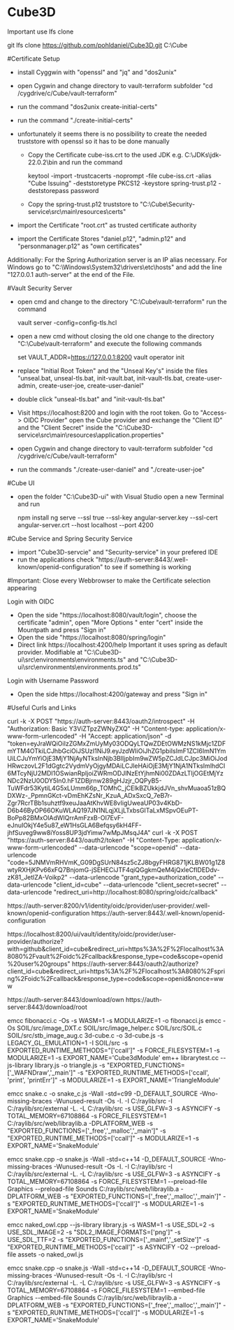 # Cube3D
Important use lfs clone

git lfs clone https://github.com/pohldaniel/Cube3D.git C:\Cube

#Certificate Setup
- install Cyggwin with "openssl" and "jq" and "dos2unix"
- open Cygwin and change directory to vault-terraform subfolder "cd /cygdrive/c/Cube/vault-terraform"
- run the command "dos2unix create-initial-certs"
- run the command "./create-initial-certs"
- unfortunately it seems there is no possibility to create the needed truststore with openssl so it has to be done manually 
  * Copy the Certificate cube-iss.crt to the used JDK e.g. C:\JDKs\jdk-22.0.2\bin and run the command
  
    keytool -import -trustcacerts -noprompt -file cube-iss.crt -alias "Cube Issuing" -deststoretype PKCS12 -keystore spring-trust.p12 -deststorepass password
	
  * Copy the spring-trust.p12 truststore to "C:\Cube\Security-service\src\main\resources\certs"

- import the Certificate "root.crt" as trusted certificate authority
- import the Certificate Stores "daniel.p12", "admin.p12" and "personmanager.p12" as "own certificates"

Additionally: For the Spring Authorization server is an IP alias necessary. For Windows go to "C:\Windows\System32\drivers\etc\hosts" and add the line "127.0.0.1 auth-server"
at the end of the File.

#Vault Security Server
- open cmd and change to the directory "C:\Cube\vault-terraform" run the command
  
  vault server -config=config-tls.hcl
  
- open a new cmd without closing the old one change to the directory "C:\Cube\vault-terraform" and execute the following commands

  set VAULT_ADDR=https://127.0.0.1:8200
  vault operator init
  
- replace "Initial Root Token" and the "Unseal Key's" inside the files "unseal.bat, unseal-tls.bat, init-vault.bat, init-vault-tls.bat, create-user-admin, create-user-joe, create-user-daniel"
- double click "unseal-tls.bat" and "init-vault-tls.bat"
- Visit https://localhost:8200 and login with the root token. Go to "Access-> OIDC Provider" open the Cube provider and exchange the "Client ID" and the "Client Secret"
  inside the "C:\Cube3D-service\src\main\resources\application.properties"
- open Cygwin and change directory to vault-terraform subfolder "cd /cygdrive/c/Cube/vault-terraform"
- run the commands "./create-user-daniel" and "./create-user-joe"

#Cube UI
- open the folder "C:\Cube3D-ui" with Visual Studio open a new Terminal and run

  npm install
  ng serve --ssl true --ssl-key angular-server.key --ssl-cert angular-server.crt --host localhost --port 4200
  
#Cube Service and Spring Security Service
- import "Cube3D-servcie" and "Security-service" in your prefered IDE
- run the applications check "https://auth-server:8443/.well-known/openid-configuration" to see if something is working

#Important: Close every Webbrowser to make the Certificate selection appearing

Login with OIDC
- Open the side "https://localhost:8080/vault/login", choose the certificate "admin", open "More Options " enter "cert" inside the Mountpath and press "Sign in"
- Open the side "https://localhost:8080/spring/login"
- Direct link https://localhost:4200/help Important it uses spring as default provider. Modifiable at "C:\Cube3D-ui\src\environments\environments.ts" and "C:\Cube3D-ui\src\environments\environments.prod.ts"

Login with Username Password
- Open the side https://localhost:4200/gateway and press "Sign in"

#Useful Curls and Links


curl -k -X POST "https://auth-server:8443/oauth2/introspect" -H "Authorization: Basic Y3ViZTpzZWNyZXQ" -H "Content-type: application/x-www-form-urlencoded" -H "Accept: application/json" -d "token=eyJraWQiOiIzZGMxZmUyMy03ODQyLTQwZDEtOWMzNS1kMjc1ZDFmYTM4OTkiLCJhbGciOiJSUzI1NiJ9.eyJzdWIiOiJhZG1pbiIsImF1ZCI6ImN1YmUiLCJuYmYiOjE3MjY1NjAyNTksInNjb3BlIjpbIm9wZW5pZCJdLCJpc3MiOiJodHRwczovL2F1dGgtc2VydmVyOjgyMDAiLCJleHAiOjE3MjY1NjA1NTksImlhdCI6MTcyNjU2MDI1OSwianRpIjoiZWRmODJlNzEtYjhmNi00ZDAzLTljOGEtMjYzNDc2NzU0ODY5In0.hF1ZDBjrnw289gHJzjr_OQPyB5-TuWFdr53KytiL4G5xLUmm66p_TOMhC_jCElkBZUkkjdJVn_shvMuaoa51zBQDXWz-_PpmnGKct-vDmEhKZsNr_KzuA_ADxSxcQ_7eB7r-Zgr7RcrTBb1suhztf9xeuJaaAtKhvWE8vIigUweaUP03v4KbD-D6b46ByOP66OKuWLAQ197JN1NLqjXLjLTxbsGITaLxMSpvOEuPT-BoPp82BMxOlAdWIQrrAmFzxB-OI7EvF-eJnuIOkjY4e5u87_eW1HsGLA6Befqsy6kH4FF-jhfSuveg9ww8iYoss8UP3jdYimw7wMpJMsqJ4A"
curl -k -X POST "https://auth-server:8443/oauth2/token" -H "Content-Type: application/x-www-form-urlencoded" --data-urlencode "scope=openid" --data-urlencode "code=5JNMVmRHVmK_G09DgSUrN84sz5cZJ8bgyFHRG871jKLBW01g1Z8wtyRXHjKPv66xFQ7BnjomG-jSEHECiJTF4qiQGgkmQeM4jQxleCfIDEDdv-zK81_JetlZA-Voikp2" --data-urlencode "grant_type=authorization_code" --data-urlencode "client_id=cube" --data-urlencode "client_secret=secret" --data-urlencode "redirect_uri=http://localhost:8080/spring/oidc/callback"  

https://auth-server:8200/v1/identity/oidc/provider/user-provider/.well-known/openid-configuration
https://auth-server:8443/.well-known/openid-configuration

https://localhost:8200/ui/vault/identity/oidc/provider/user-provider/authorize?with=github&client_id=cube&redirect_uri=https%3A%2F%2Flocalhost%3A8080%2Fvault%2Foidc%2Fcallback&response_type=code&scope=openid%20user%20groups"
https://auth-server:8443/oauth2/authorize?client_id=cube&redirect_uri=https%3A%2F%2Flocalhost%3A8080%2Fspring%2Foidc%2Fcallback&response_type=code&scope=openid&nonce=www

https://auth-server:8443/download/own
https://auth-server:8443/download/root


emcc fibonacci.c -Os -s WASM=1 -s MODULARIZE=1 -o fibonacci.js
emcc -Os SOIL/src/image_DXT.c SOIL/src/image_helper.c SOIL/src/SOIL.c SOIL/src/stb_image_aug.c 3d-cube.c -o 3d-cube.js -s LEGACY_GL_EMULATION=1 -I SOIL/src -s EXPORTED_RUNTIME_METHODS="['ccall']" -s FORCE_FILESYSTEM=1 -s MODULARIZE=1 -s EXPORT_NAME='Cube3dModule'
em++ librarytest.cc --js-library library.js -o triangle.js -s "EXPORTED_FUNCTIONS=['_WAFNDraw','_main']" -s "EXPORTED_RUNTIME_METHODS=['ccall', 'print', 'printErr']" -s MODULARIZE=1 -s EXPORT_NAME='TriangleModule'


emcc snake.c -o snake_c.js -Wall -std=c99 -D_DEFAULT_SOURCE -Wno-missing-braces -Wunused-result -Os -I. -I C:/raylib/src -I C:/raylib/src/external -L. -L C:/raylib/src -s USE_GLFW=3 -s ASYNCIFY -s TOTAL_MEMORY=67108864 -s FORCE_FILESYSTEM=1 C:/raylib/src/web/libraylib.a -DPLATFORM_WEB -s "EXPORTED_FUNCTIONS=['_free','_malloc','_main']" -s "EXPORTED_RUNTIME_METHODS=['ccall']" -s MODULARIZE=1 -s EXPORT_NAME='SnakeModule'


emcc snake.cpp -o snake.js -Wall -std=c++14 -D_DEFAULT_SOURCE -Wno-missing-braces -Wunused-result -Os -I. -I C:/raylib/src -I C:/raylib/src/external -L. -L C:/raylib/src -s USE_GLFW=3 -s ASYNCIFY -s TOTAL_MEMORY=67108864 -s FORCE_FILESYSTEM=1 --preload-file Graphics --preload-file Sounds C:/raylib/src/web/libraylib.a -DPLATFORM_WEB -s "EXPORTED_FUNCTIONS=['_free','_malloc','_main']" -s "EXPORTED_RUNTIME_METHODS=['ccall']" -s MODULARIZE=1 -s EXPORT_NAME='SnakeModule'


emcc naked_owl.cpp --js-library library.js -s WASM=1 -s USE_SDL=2 -s USE_SDL_IMAGE=2 -s "SDL2_IMAGE_FORMATS=['png']" -s USE_SDL_TTF=2 -s "EXPORTED_FUNCTIONS=['_mainf','_setSize']" -s "EXPORTED_RUNTIME_METHODS=['ccall']" -s ASYNCIFY -O2 --preload-file assets -o naked_owl.js

emcc snake.cpp -o snake.js -Wall -std=c++14 -D_DEFAULT_SOURCE -Wno-missing-braces -Wunused-result -Os -I. -I C:/raylib/src -I C:/raylib/src/external -L. -L C:/raylib/src -s USE_GLFW=3 -s ASYNCIFY -s TOTAL_MEMORY=67108864 -s FORCE_FILESYSTEM=1 --embed-file Graphics --embed-file Sounds C:/raylib/src/web/libraylib.a -DPLATFORM_WEB -s "EXPORTED_FUNCTIONS=['_free','_malloc','_main']" -s "EXPORTED_RUNTIME_METHODS=['ccall']" -s MODULARIZE=1 -s EXPORT_NAME='SnakeModule'